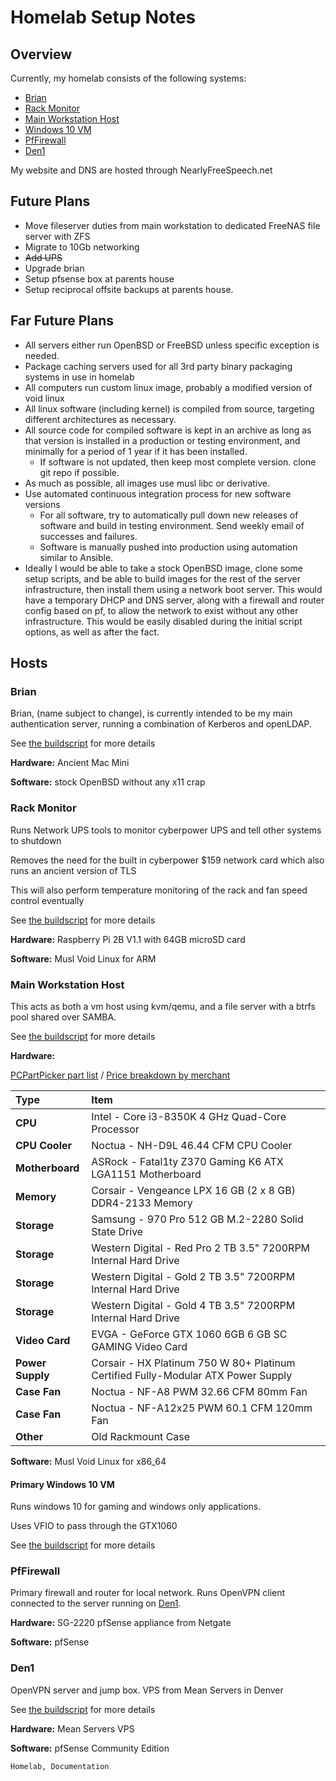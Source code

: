 <h1 id="top">Homelab Setup Notes</h1>


<h2 id="overview">Overview</h2>

Currently, my homelab consists of the following systems:

-   [Brian](#brian)
-   [Rack Monitor](#rack-monitor)
-   [Main Workstation Host](#ws-host)
-   [Windows 10 VM](#vm-win10)
-   [PfFirewall](#pffirewall)
-   [Den1](#den1)

My website and DNS are hosted through NearlyFreeSpeech.net

<h2 id="future-plans">Future Plans</h2>

-   Move fileserver duties from main workstation to dedicated FreeNAS file
server with ZFS
-   Migrate to 10Gb networking
-   <s>Add UPS</s>
-   Upgrade brian
-   Setup pfsense box at parents house
-   Setup reciprocal offsite backups at parents house.

<h2 id="far-future-plans">Far Future Plans</h2>

-   All servers either run OpenBSD or FreeBSD unless specific exception is
needed.
-   Package caching servers used for all 3rd party binary packaging systems in
use in homelab
-   All computers run custom linux image, probably a modified version of void
linux
-   All linux software (including kernel) is compiled from source, targeting
different architectures as necessary.
-   All source code for compiled software is kept in an archive as long as that
version is installed in a production or testing environment, and minimally for
a period of 1 year if it has been installed.
    -   If software is not updated, then keep most complete version. clone git
		repo if possible.
-   As much as possible, all images use musl libc or derivative.
-   Use automated continuous integration process for new software versions
    -   For all software, try to automatically pull down new releases of
		software and build in testing environment. Send weekly email of successes
		and failures.
    -   Software is manually pushed into production using automation similar to
		Ansible.
-   Ideally I would be able to take a stock OpenBSD image, clone some setup
scripts, and be able to build images for the rest of the server infrastructure,
then install them using a network boot server. This would have a temporary DHCP
and DNS server, along with a firewall and router config based on pf, to allow
the network to exist without any other infrastructure. This would be easily
disabled during the initial script options, as well as after the fact.

<h2 id="hosts">Hosts</h2>

<h3 id="brian">Brian</h3>

Brian, (name subject to change), is currently intended to be my main
authentication server, running a combination of Kerberos and openLDAP.

See [the buildscript]() for more details

**Hardware:** Ancient Mac Mini

**Software:** stock OpenBSD without any x11 crap

<h3 id="rack-monitor">Rack Monitor</h3>

Runs Network UPS tools to monitor cyberpower UPS and tell other systems to shutdown

Removes the need for the built in cyberpower $159 network card which also runs an ancient version of TLS

This will also perform temperature monitoring of the rack and fan speed control eventually

See [the buildscript]() for more details

**Hardware:** Raspberry Pi 2B V1.1 with 64GB microSD card

**Software:** Musl Void Linux for ARM

<h3 id="ws-host">Main Workstation Host</h3>

This acts as both a vm host using kvm/qemu, and a file server with a btrfs pool
shared over SAMBA.

See [the buildscript]() for more details

**Hardware:**

[PCPartPicker part list](https://pcpartpicker.com/list/zpwFbX) / [Price breakdown by merchant](https://pcpartpicker.com/list/zpwFbX/by_merchant/)

|Type|Item|
|:--------|:------------------------------------------------------------------|
| **CPU** |Intel - Core i3-8350K 4 GHz Quad-Core Processor|
| **CPU Cooler** |Noctua - NH-D9L 46.44 CFM CPU Cooler|
| **Motherboard** |ASRock - Fatal1ty Z370 Gaming K6 ATX LGA1151 Motherboard|
| **Memory** |Corsair - Vengeance LPX 16 GB (2 x 8 GB) DDR4-2133 Memory|
| **Storage** |Samsung - 970 Pro 512 GB M.2-2280 Solid State Drive|
| **Storage** |Western Digital - Red Pro 2 TB 3.5" 7200RPM Internal Hard Drive|
| **Storage** |Western Digital - Gold 2 TB 3.5" 7200RPM Internal Hard Drive|
| **Storage** |Western Digital - Gold 4 TB 3.5" 7200RPM Internal Hard Drive|
| **Video Card** |EVGA - GeForce GTX 1060 6GB 6 GB SC GAMING Video Card|
| **Power Supply** |Corsair - HX Platinum 750 W 80+ Platinum Certified Fully-Modular ATX Power Supply|
| **Case Fan** |Noctua - NF-A8 PWM 32.66 CFM 80mm Fan|
| **Case Fan** |Noctua - NF-A12x25 PWM 60.1 CFM 120mm Fan|
| **Other** |Old Rackmount Case|


**Software:** Musl Void Linux for x86\_64

<h4 id="vm-win10">Primary Windows 10 VM</h4>

Runs windows 10 for gaming and windows only applications.

Uses VFIO to pass through the GTX1060

See [the buildscript]() for more details

<h3 id="pffirewall">PfFirewall</h3>

Primary firewall and router for local network. Runs OpenVPN client connected to
the server running on [Den1](#den1).

**Hardware:** SG-2220 pfSense appliance from Netgate

**Software:** pfSense

<h3 id="den1">Den1</h3>

OpenVPN server and jump box. VPS from Mean Servers in Denver

See [the buildscript]() for more details

**Hardware:** Mean Servers VPS

**Software:** pfSense Community Edition

```tags
Homelab, Documentation
```
